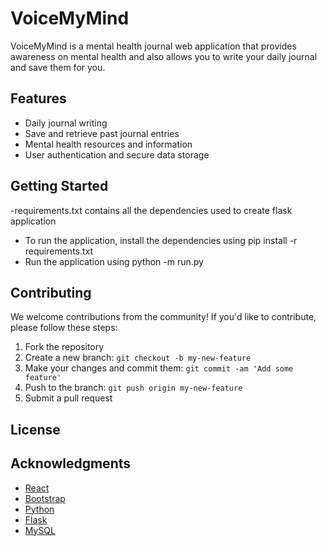 # VoiceMyMind

VoiceMyMind is a mental health journal web application that provides awareness on mental health and also allows you to write your daily journal and save them for you.

## Features

- Daily journal writing
- Save and retrieve past journal entries
- Mental health resources and information
- User authentication and secure data storage

## Getting Started

-requirements.txt contains all the dependencies used to create flask application

- To run the application, install the dependencies using pip install -r requirements.txt
- Run the application using python -m run.py

## Contributing

We welcome contributions from the community! If you'd like to contribute, please follow these steps:

1. Fork the repository
2. Create a new branch: `git checkout -b my-new-feature`
3. Make your changes and commit them: `git commit -am 'Add some feature'`
4. Push to the branch: `git push origin my-new-feature`
5. Submit a pull request

## License

## Acknowledgments

- [React](https://reactjs.org/)
- [Bootstrap](https://getbootstrap.com/)
- [Python](https://www.python.org/)
- [Flask](https://flask.palletsprojects.com/)
- [MySQL](https://www.mysql.com/)
